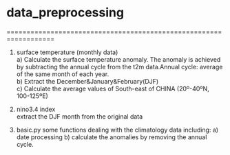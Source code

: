 # data_preprocessing

==================================================================
 1. surface temperature (monthly data)  
a) Calculate the surface temperature anomaly.
The anomaly is achieved by subtracting the annual cycle from the t2m data.Annual cycle: average of the same month of each year.  
b) Extract the December&January&February(DJF)  
c) Calculate the average values of South-east of CHINA (20º-40ºN, 100-125ºE)

 2. nino3.4 index  
 extract the DJF month from the original data
 
 3. basic.py
 some functions dealing with the climatology data including:
 a) date processing
 b) calculate the anomalies by removing the annual cycle.
